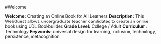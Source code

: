 #Welcome

**Welcome:** Creating an Online Book for All Learners 
**Description:** This WebQuest allows undergraduate teacher candidates to create an online book using UDL Bookbuilder. 
**Grade Level:** College / Adult 
**Curriculum:** Technology 
**Keywords:** universal design for learning, inclusion, technology, persistence, metacognition
